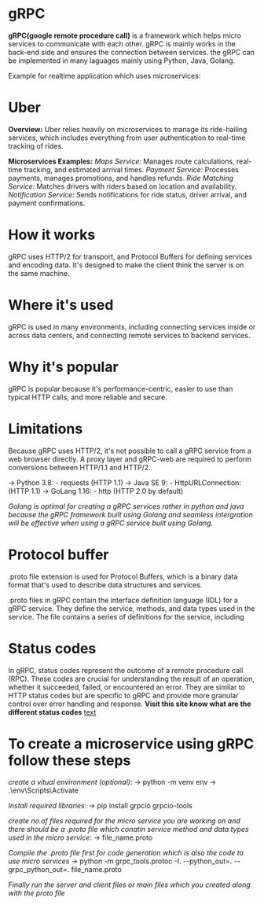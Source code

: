 # gRPC
__gRPC(google remote procedure call)__ is a framework which helps micro services to communicate with each other. gRPC is mainly works in the back-end side and ensures the connection between services. the gRPC can be implemented in many laguages mainly using Python, Java, Golang.

Example for realtime application which uses microservices:
# Uber
__Overview:__ Uber relies heavily on microservices to manage its ride-hailing services, which includes everything from user authentication to real-time tracking of rides.

__Microservices Examples:__
*Maps Service:* Manages route calculations, real-time tracking, and estimated arrival times.
*Payment Service:* Processes payments, manages promotions, and handles refunds.
*Ride Matching Service:* Matches drivers with riders based on location and availability.
*Notification Service:* Sends notifications for ride status, driver arrival, and payment confirmations.

# How it works
gRPC uses HTTP/2 for transport, and Protocol Buffers for defining services and encoding data. It's designed to make the client think the server is on the same machine.

# Where it's used
gRPC is used in many environments, including connecting services inside or across data centers, and connecting remote services to backend services. 

# Why it's popular
gRPC is popular because it's performance-centric, easier to use than typical HTTP calls, and more reliable and secure. 

# Limitations
Because gRPC uses HTTP/2, it's not possible to call a gRPC service from a web browser directly. A proxy layer and gRPC-web are required to perform conversions between HTTP/1.1 and HTTP/2.

-> Python 3.8:
    - requests (HTTP 1.1)
-> Java SE 9:
    - HttpURLConnection: (HTTP 1.1)
-> GoLang 1.16:
    - http (HTTP 2.0 by default)

*Golang is optimal for creating a gRPC services rather in python and java because the gRPC framework built using Golang and seamless intergration will be effective when using a gRPC service built using Golang.*

# Protocol buffer
.proto file extension is used for Protocol Buffers, which is a binary data format that's used to describe data structures and services.

.proto files in gRPC contain the interface definition language (IDL) for a gRPC service. They define the service, methods, and data types used in the service. The file contains a series of definitions for the service, including

# Status codes
In gRPC, status codes represent the outcome of a remote procedure call (RPC). These codes are crucial for understanding the result of an operation, whether it succeeded, failed, or encountered an error. They are similar to HTTP status codes but are specific to gRPC and provide more granular control over error handling and response.
__Visit this site know what are the different status codes__
[text](https://grpc.io/docs/guides/status-codes/)

# To create a microservice using gRPC follow these steps
_create a vitual environment (optional)_:
-> python -m venv env
-> .\env\Scripts\Activate

_Install required libraries_:
-> pip install grpcio grpcio-tools

_create no.of files required for the micro service you are working on and there should be a .proto file which conatin service method and data types used in the micro service_:
-> file_name.proto

_Compile the .proto file first for code generation which is also the code to use micro services_
-> python -m grpc_tools.protoc -I. --python_out=. --grpc_python_out=. file_name.proto

_Finally run the server and client files or main files which you created along with the proto file_